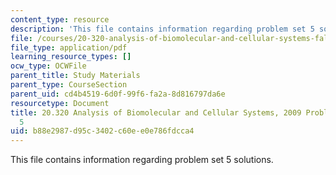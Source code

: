 ```yaml
---
content_type: resource
description: 'This file contains information regarding problem set 5 solutions. '
file: /courses/20-320-analysis-of-biomolecular-and-cellular-systems-fall-2012/b88e2987d95c3402c60ee0e786fdcca4_MIT20_320F12_2009_PS5_Solu.pdf
file_type: application/pdf
learning_resource_types: []
ocw_type: OCWFile
parent_title: Study Materials
parent_type: CourseSection
parent_uid: cd4b4519-6d0f-99f6-fa2a-8d816797da6e
resourcetype: Document
title: 20.320 Analysis of Biomolecular and Cellular Systems, 2009 Problem Set Solutions
  5
uid: b88e2987-d95c-3402-c60e-e0e786fdcca4
---
```

This file contains information regarding problem set 5 solutions. 

